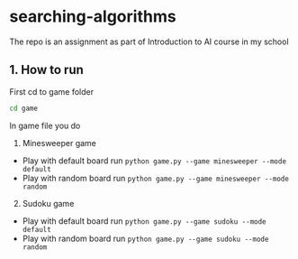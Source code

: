 # searching-algorithms
The repo is an assignment as part of Introduction to AI course in my school

## 1. How to run
First cd to game folder 
```bash
cd game
```
In game file you do
1. Minesweeper game
- Play with default board run `python game.py --game minesweeper --mode default`
- Play with random board run `python game.py --game minesweeper --mode random`
2. Sudoku game
- Play with default board run `python game.py --game sudoku --mode default`
- Play with random board run `python game.py --game sudoku --mode random`


